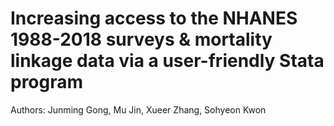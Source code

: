 # Increasing access to the NHANES 1988-2018 surveys & mortality linkage data via a user-friendly Stata program  
Authors: Junming Gong, Mu Jin, Xueer Zhang, Sohyeon Kwon


```{tableofcontents}
```